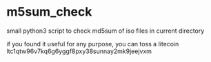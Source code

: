 # m5sum_check
small python3 script to check md5sum of iso files in current directory


if you found it useful for any purpose, you can toss a litecoin
ltc1qtw96v7kq6g6yggf8pxy38sunnay2mk9jeejvxm
